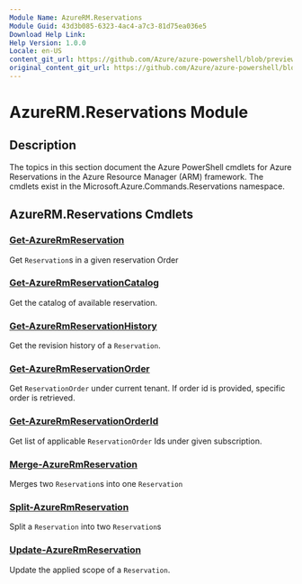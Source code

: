 ```yaml
---
Module Name: AzureRM.Reservations
Module Guid: 43d3b085-6323-4ac4-a7c3-81d75ea036e5
Download Help Link:
Help Version: 1.0.0
Locale: en-US
content_git_url: https://github.com/Azure/azure-powershell/blob/preview/src/ResourceManager/Reservations/Commands.Reservations/help/AzureRM.Reservations.md
original_content_git_url: https://github.com/Azure/azure-powershell/blob/preview/src/ResourceManager/Reservations/Commands.Reservations/help/AzureRM.Reservations.md
---
```


# AzureRM.Reservations Module
## Description
The topics in this section document the Azure PowerShell cmdlets for Azure Reservations in the Azure Resource Manager (ARM) framework. The cmdlets exist in the Microsoft.Azure.Commands.Reservations namespace.

## AzureRM.Reservations Cmdlets
### [Get-AzureRmReservation](Get-AzureRmReservation.md)
Get `Reservation`s in a given reservation Order

### [Get-AzureRmReservationCatalog](Get-AzureRmReservationCatalog.md)
Get the catalog of available reservation.

### [Get-AzureRmReservationHistory](Get-AzureRmReservationHistory.md)
Get the revision history of a `Reservation`.

### [Get-AzureRmReservationOrder](Get-AzureRmReservationOrder.md)
Get `ReservationOrder` under current tenant. If order id is provided, specific order is retrieved.

### [Get-AzureRmReservationOrderId](Get-AzureRmReservationOrderId.md)
Get list of applicable `ReservationOrder` Ids under given subscription.

### [Merge-AzureRmReservation](Merge-AzureRmReservation.md)
Merges two `Reservation`s into one `Reservation`

### [Split-AzureRmReservation](Split-AzureRmReservation.md)
Split a `Reservation` into two `Reservation`s

### [Update-AzureRmReservation](Update-AzureRmReservation.md)
Update the applied scope of a `Reservation`.

